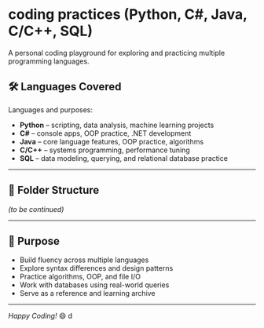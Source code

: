 # coding practices (Python, C#, Java, C/C++, SQL)

A personal coding playground for exploring and practicing multiple programming languages.

## 🛠 Languages Covered 

Languages and purposes:
- **Python** – scripting, data analysis, machine learning projects
- **C#** – console apps, OOP practice, .NET development
- **Java** – core language features, OOP practice, algorithms
- **C/C++** – systems programming, performance tuning
- **SQL** – data modeling, querying, and relational database practice

---

## 📁 Folder Structure
*(to be continued)*


---

## 📌 Purpose

- Build fluency across multiple languages
- Explore syntax differences and design patterns
- Practice algorithms, OOP, and file I/O
- Work with databases using real-world queries
- Serve as a reference and learning archive

---

*Happy Coding!* 😄
d
